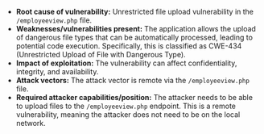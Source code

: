 - **Root cause of vulnerability:** Unrestricted file upload vulnerability in the `/employeeview.php` file.
- **Weaknesses/vulnerabilities present:** The application allows the upload of dangerous file types that can be automatically processed, leading to potential code execution. Specifically, this is classified as CWE-434 (Unrestricted Upload of File with Dangerous Type).
- **Impact of exploitation:** The vulnerability can affect confidentiality, integrity, and availability.
- **Attack vectors:** The attack vector is remote via the `/employeeview.php` file.
- **Required attacker capabilities/position:** The attacker needs to be able to upload files to the `/employeeview.php` endpoint. This is a remote vulnerability, meaning the attacker does not need to be on the local network.